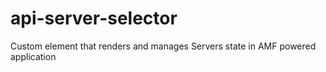 # api-server-selector
Custom element that renders and manages Servers state in AMF powered application
